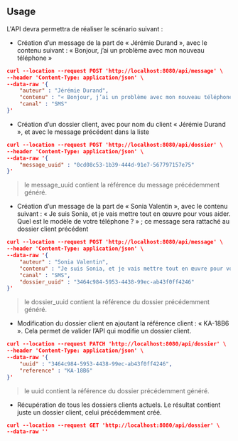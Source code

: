 

## Usage



L&#39;API devra permettra de réaliser le scénario suivant :

- Création d’un message de la part de « Jérémie Durand », avec le contenu suivant : « Bonjour,
  j’ai un problème avec mon nouveau téléphone »

```json
curl --location --request POST 'http://localhost:8080/api/message' \
--header 'Content-Type: application/json' \
--data-raw '{
    "auteur" : "Jérémie Durand",
    "contenu" : "« Bonjour, j’ai un problème avec mon nouveau téléphone",
    "canal" : "SMS"
}'
```



- Création d’un dossier client, avec pour nom du client « Jérémie Durand », et avec le message
  précédent dans la liste

```json
curl --location --request POST 'http://localhost:8080/api/dossier' \
--header 'Content-Type: application/json' \
--data-raw '{
    "message_uuid" : "0cd08c53-1b39-444d-91e7-567797157e75"
}'
```

> le message_uuid contient la référence du message précédemment généré.



- Création d’un message de la part de « Sonia Valentin », avec le contenu suivant : « Je suis
  Sonia, et je vais mettre tout en œuvre pour vous aider. Quel est le modèle de votre
  téléphone ? » ; ce message sera rattaché au dossier client précédent

```json
curl --location --request POST 'http://localhost:8080/api/message' \
--header 'Content-Type: application/json' \
--data-raw '{
    "auteur" : "Sonia Valentin",
    "contenu" : "Je suis Sonia, et je vais mettre tout en œuvre pour vous aider. Quel est le modèle de votre téléphone ?",
    "canal" : "SMS",
    "dossier_uuid" : "3464c984-5953-4438-99ec-ab43f0ff4246"
}'
```

> le dossier_uuid contient la référence du dossier précédemment généré.





- Modification du dossier client en ajoutant la référence client : « KA-18B6 ». Cela permet de
  valider l’API qui modifie un dossier client.

```json
curl --location --request PATCH 'http://localhost:8080/api/dossier' \
--header 'Content-Type: application/json' \
--data-raw '{
    "uuid" : "3464c984-5953-4438-99ec-ab43f0ff4246",
    "reference" : "KA-18B6"
}'
```

> le uuid contient la référence du dossier précédemment généré.



- Récupération de tous les dossiers clients actuels. Le résultat contient juste un dossier client,
  celui précédemment créé.

```json
curl --location --request GET 'http://localhost:8080/api/dossier' \
--data-raw ''
```


